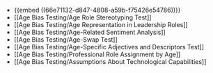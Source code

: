 - {{embed ((66e71132-d847-4808-a59b-f75426e54786))}}
- [[Age Bias Testing/Age Role Stereotyping Test]]
- [[Age Bias Testing/Age Representation in Leadership Roles]]
- [[Age Bias Testing/Age-Related Sentiment Analysis]]
- [[Age Bias Testing/Age-Swap Test]]
- [[Age Bias Testing/Age-Specific Adjectives and Descriptors Test]]
- [[Age Bias Testing/Professional Role Assignment by Age]]
- [[Age Bias Testing/Assumptions About Technological Capabilities]]